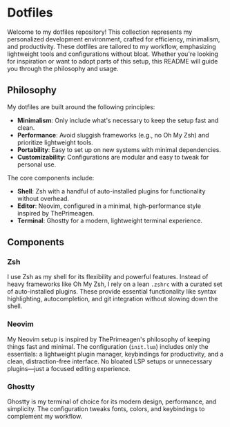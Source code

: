 # Dotfiles

Welcome to my dotfiles repository! This collection represents my personalized development environment, crafted for efficiency, minimalism, and productivity. These dotfiles are tailored to my workflow, emphasizing lightweight tools and configurations without bloat. Whether you're looking for inspiration or want to adopt parts of this setup, this README will guide you through the philosophy and usage.

## Philosophy

My dotfiles are built around the following principles:
- **Minimalism**: Only include what's necessary to keep the setup fast and clean.
- **Performance**: Avoid sluggish frameworks (e.g., no Oh My Zsh) and prioritize lightweight tools.
- **Portability**: Easy to set up on new systems with minimal dependencies.
- **Customizability**: Configurations are modular and easy to tweak for personal use.

The core components include:
- **Shell**: Zsh with a handful of auto-installed plugins for functionality without overhead.
- **Editor**: Neovim, configured in a minimal, high-performance style inspired by ThePrimeagen.
- **Terminal**: Ghostty for a modern, lightweight terminal experience.

## Components

### Zsh
I use Zsh as my shell for its flexibility and powerful features. Instead of heavy frameworks like Oh My Zsh, I rely on a lean `.zshrc` with a curated set of auto-installed plugins. These provide essential functionality like syntax highlighting, autocompletion, and git integration without slowing down the shell.

### Neovim
My Neovim setup is inspired by ThePrimeagen's philosophy of keeping things fast and minimal. The configuration (`init.lua`) includes only the essentials: a lightweight plugin manager, keybindings for productivity, and a clean, distraction-free interface. No bloated LSP setups or unnecessary plugins—just a focused editing experience.

### Ghostty
Ghostty is my terminal of choice for its modern design, performance, and simplicity. The configuration tweaks fonts, colors, and keybindings to complement my workflow.
